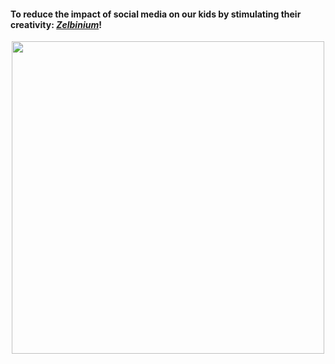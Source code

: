 
#### To reduce the impact of social media on our kids by stimulating their creativity: [*Zelbinium*](https://zelbinium.q37.info/)!

<p align="center">
  <img width="500" src="https://github.com/epeios-q37/epeios-q37/assets/22625704/cbac54aa-fa0d-436d-8228-32ae16e4734b">
</p>

<!--
**epeios-q37/epeios-q37** is a ✨ _special_ ✨ repository because its `README.md` (this file) appears on your GitHub profile.

Here are some ideas to get you started:

- 🔭 I’m currently working on ...
- 🌱 I’m currently learning ...
- 👯 I’m looking to collaborate on ...
- 🤔 I’m looking for help with ...
- 💬 Ask me about ...
- 📫 How to reach me: ...
- 😄 Pronouns: ...
- ⚡ Fun fact: ...
-->
